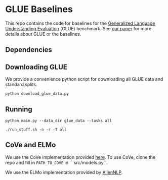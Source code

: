 # GLUE Baselines
This repo contains the code for baselines for the [Generalized Language Understanding Evaluation](https://gluebenchmark.com/) (GLUE) benchmark.
See [our paper](https://www.nyu.edu/projects/bowman/glue.pdf) for more details about GLUE or the baselines.

## Dependencies

## Downloading GLUE

We provide a convenience python script for downloading all GLUE data and standard splits.

```
python download_glue_data.py
```

## Running

```
python main.py --data_dir glue_data --tasks all
```

```
./run_stuff.sh -n -r -T all
```

## CoVe and ELMo

We use the CoVe implementation provided [here](https://github.com/salesforce/cove).
To use CoVe, clone the repo and fill in ``PATH_TO_COVE`` in ```src/models.py``.

We use the ELMo implementation provided by [AllenNLP](https://github.com/allenai/allennlp/blob/master/tutorials/how_to/elmo.md).
